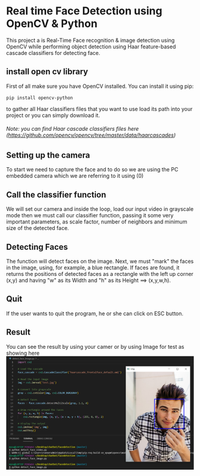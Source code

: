 # Real time Face Detection using OpenCV & Python 

This project a is Real-Time Face recognition & image detection using OpenCV while performing object detection using Haar feature-based cascade classifiers for detecting face.


## install open cv library
First of all make sure you have OpenCV installed. You can install it using pip:

```
pip install opencv-python

```
 to gather all Haar classifiers files that you want to use  load its path  into your project or you can simply download it.
###### Note: you can find Haar cascade classifiers files here (https://github.com/opencv/opencv/tree/master/data/haarcascades)


## Setting up the camera 
To start we need to capture the face and to do so we are using the PC embedded camera which we are referring to it using (0) 

## Call the classifier function
We will set our camera and inside the loop, load our input video in grayscale mode then we must call our classifier function, passing it some very important parameters, as scale factor, number of neighbors and minimum size of the detected face.


## Detecting Faces
The function will detect  faces on the image. Next, we must "mark" the faces in the image, using, for example, a blue rectangle. 
If faces are found, it returns the positions of detected faces as a rectangle with the left up corner (x,y) and having "w" as its Width and "h" as its Height ==> (x,y,w,h). 


## Quit
If the user wants to quit the program, he or she can click on   ESC button.

## Result
You can see the result by using your camer or by using Image for test as showing here
![](./Capture.PNG)

